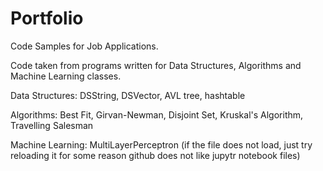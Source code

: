 # Portfolio
Code Samples for Job Applications.


Code taken from programs written for Data Structures, Algorithms and Machine Learning classes.

Data Structures: DSString, DSVector, AVL tree, hashtable

Algorithms: Best Fit, Girvan-Newman, Disjoint Set, Kruskal's Algorithm, Travelling Salesman

Machine Learning: MultiLayerPerceptron (if the file does not load, just try reloading it for some reason github does not like jupytr notebook files)
